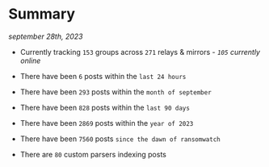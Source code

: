 
# Summary
_september 28th, 2023_

- Currently tracking `153` groups across `271` relays & mirrors - _`105` currently online_

- There have been `6` posts within the `last 24 hours`

- There have been `293` posts within the `month of september`

- There have been `828` posts within the `last 90 days`

- There have been `2869` posts within the `year of 2023`

- There have been `7560` posts `since the dawn of ransomwatch`

- There are `80` custom parsers indexing posts

